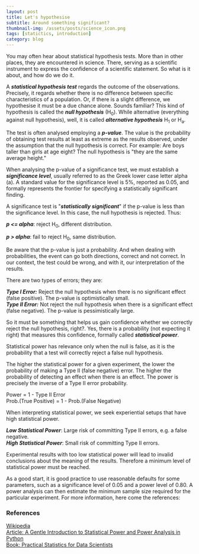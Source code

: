 ```yaml
---
layout: post
title: Let's hypothesise
subtitle: Around something significant?
thumbnail-img: /assets/posts/science_icon.png
tags: [statictics, introduction]
category: blog
---
```


You may often hear about statistical hypothesis tests. 
More than in other places, they are encountered in science. 
There, serving as a scientific instrument to express the confidence of a scientific statement. So what is it about, and how do we do it.

A _**statistical hypothesis test**_ regards the outcome of the observations. 
Precisely, it regards whether there is no difference between specific characteristics of a population. 
Or, if there is a slight difference, we hypothesise it must be a due chance alone. Sounds familiar? 
This kind of hypothesis is called the **_null hypothesis_** (H<sub>0</sub>). 
While alternative (everything against null hypothesis), well, it is called **_alternative hypothesis_** H<sub>1</sub> or H<sub>a</sub>.

The test is often analysed employing a _**p-value**_.
The value is the probability of obtaining test results at least as extreme as the results observed, under the assumption that the null hypothesis is correct. 
For example: Are boys taller than girls at age eight? The null hypothesis is "they are the same average height."

When analysing the p-value of a significance test, we must establish a _**significance level**_, usually referred to as the Greek lower case letter alpha (a). 
A standard value for the significance level is 5%, reported as 0.05, and formally represents the frontier for specifying a statistically significant finding.

A significance test is "_**statistically significant**_" if the p-value is less than the significance level. 
In this case, the null hypothesis is rejected. Thus:

_**p <= alpha**_: reject H<sub>0</sub>, different distribution.

_**p > alpha**_: fail to reject H<sub>0</sub>, same distribution.

Be aware that the p-value is just a probability. 
And when dealing with probabilities, the event can go both directions, correct and not correct. 
In our context, the test could be wrong, and with it, our interpretation of the results.

There are two types of errors; they are:

_**Type I Error:**_ Reject the null hypothesis when there is no significant effect (false positive). The p-value is optimistically small.
<br>
**_Type II Error:_** Not reject the null hypothesis when there is a significant effect (false negative). The p-value is pessimistically large.

So it must be something that helps us gain confidence whether we correctly reject the null hypothesis, right?. 
Yes, there is a probability (not expecting it right) that measures this confidence, formally called _**statistical power**_.

Statistical power has relevance only when the null is false, as it is the probability that a test will correctly reject a false null hypothesis.

The higher the statistical power for a given experiment, the lower the probability of making a Type II (false negative) error. 
The higher the probability of detecting an effect when there is an effect. 
The power is precisely the inverse of a Type II error probability.

Power = 1 - Type II Error
<br>
Prob.(True Positive) = 1 - Prob.(False Negative)

When interpreting statistical power, we seek experiential setups that have high statistical power.

_**Low Statistical Power**_: Large risk of committing Type II errors, e.g. a false negative.<br>
_**High Statistical Power**_: Small risk of committing Type II errors.

Experimental results with too low statistical power will lead to invalid conclusions about the meaning of the results. 
Therefore a minimum level of statistical power must be reached.

As a good start, it is good practice to use reasonable defaults for some parameters, such as a significance level of 0.05 and a power level of 0.80. 
A power analysis can then estimate the minimum sample size required for the particular experiment. For more information, here come the references:

### References

[Wikipedia](https://en.wikipedia.org/wiki/Null_hypothesis) <br>
[Article: A Gentle Introduction to Statistical Power and Power Analysis in Python](https://machinelearningmastery.com/statistical-power-and-power-analysis-in-python/) <br>
[Book: Practical Statistics for Data Scientists](https://www.researchgate.net/profile/Janine-Zitianellis/post/Can_anyone_please_suggest_a_books_on_machine_learning_using_R_Programming/attachment/613a5b83647f3906fc975a71/AS%3A1066204907204608%401631214467436/download/Practical+Statistics+for+Data+Scientists+50%2B+Essential+Concepts+Using+R+and+Python+by+Peter+Bruce%2C+Andrew+Bruce%2C+Peter+Gedeck.pdf)
